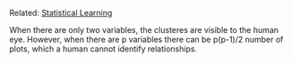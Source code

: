 Related: [Statistical Learning](Statistical%20Learning.md)

When there are only two variables, the clusteres are visible to the human eye. However, when there are p variables there can be p(p-1)/2 number of plots, which a human cannot identify relationships. 
